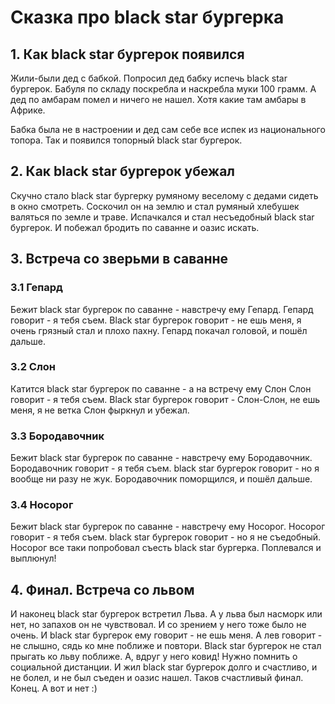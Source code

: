 # Сказка про black star бургерка

## 1. Как black star бургерок появился
Жили-были дед с бабкой. 
Попросил дед бабку испечь black star бургерок.
Бабуля по складу поскребла и наскребла муки 100 грамм.
А дед по амбарам помел и ничего не нашел. Хотя какие там амбары в Африке.

Бабка была не в настроении и дед сам себе все испек из национального топора.
Так и появился топорный black star бургерок.

## 2. Как black star бургерок убежал
Скучно стало black star бургерку румяному веселому с дедами сидеть в окно смотреть. 
Соскочил он на землю и стал румяный хлебушек валяться по земле и траве. 
Испачкался и стал несъедобный black star бургерок.
И побежал бродить по саванне и оазис искать.

## 3. Встреча со зверьми в саванне

### 3.1 Гепард
Бежит black star бургерок по саванне - навстречу ему Гепард.
Гепард говорит - я тебя съем.
Black star бургерок говорит - не ешь меня, я очень грязный стал и плохо пахну.
Гепард покачал головой, и пошёл дальше.

### 3.2 Слон
Катится black star бургерок по саванне - а на встречу ему Слон
Слон говорит - я тебя съем.
Black star бургерок говорит - Слон-Слон, не ешь меня, я не ветка
Слон фыркнул и убежал. 

### 3.3 Бородавочник
Бежит black star бургерок по саванне - навстречу ему Бородавочник.
Бородавочник говорит - я тебя съем.
black star бургерок говорит - но я вообще ни разу не жук.
Бородавочник поморщился, и пошёл дальше.
 
### 3.4 Носорог
Бежит black star бургерок по саванне - навстречу ему Носорог.
Носорог говорит - я тебя съем.
black star бургерок говорит - но я не съедобный.
Носорог все таки попробовал съесть black star бургерка.
Поплевался и выплюнул!

## 4. Финал. Встреча со львом
И наконец black star бургерок встретил Льва.
А у льва был насморк или нет, но запахов он не чувствовал.
И со зрением у него тоже было не очень.
И black star бургерок ему говорит - не ешь меня.
А лев говорит - не слышно, сядь ко мне поближе и повтори.
Black star бургерок не стал прыгать ко льву поближе. А, вдруг у него ковид! Нужно помнить о социальной дистанции. 
И жил black star бургерок долго и счастливо, и не болел, и не был съеден и оазис нашел. 
Таков счастливый финал. 
Конец. А вот и нет :)
